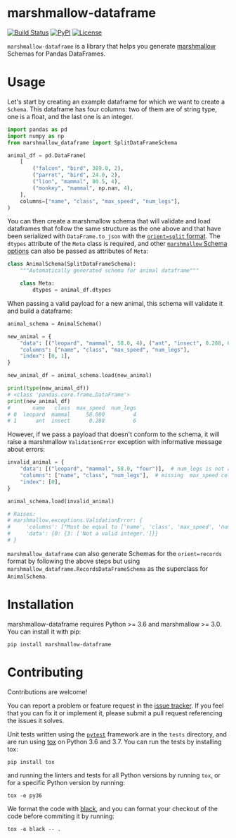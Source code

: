 # marshmallow-dataframe

[![Build Status](https://travis-ci.org/facultyai/marshmallow-dataframe.svg?branch=master)](https://travis-ci.org/facultyai/marshmallow-dataframe)
[![PyPI](https://img.shields.io/pypi/v/marshmallow-dataframe.svg)](https://pypi.org/project/marshmallow-dataframe/)
[![License](https://img.shields.io/github/license/facultyai/marshmallow-dataframe.svg)](https://github.com/facultyai/marshmallow-dataframe/blob/master/LICENSE)

`marshmallow-dataframe` is a library that helps you generate
[marshmallow](https://marshmallow.readthedocs.io/) Schemas for Pandas
DataFrames.

# Usage

Let's start by creating an example dataframe for which we want to create a
`Schema`. This dataframe has four columns: two of them are of string type, one
is a float, and the last one is an integer.

```python
import pandas as pd
import numpy as np
from marshmallow_dataframe import SplitDataFrameSchema

animal_df = pd.DataFrame(
    [
        ("falcon", "bird", 389.0, 2),
        ("parrot", "bird", 24.0, 2),
        ("lion", "mammal", 80.5, 4),
        ("monkey", "mammal", np.nan, 4),
    ],
    columns=["name", "class", "max_speed", "num_legs"],
)
```

You can then create a marshmallow schema that will validate and load dataframes
that follow the same structure as the one above and that have been serialized
with `DataFrame.to_json` with the [`orient=split`
format](https://pandas.pydata.org/pandas-docs/stable/reference/api/pandas.DataFrame.to_json.html#pandas.DataFrame.to_json).
The `dtypes` attribute of the `Meta` class is required, and other [`marshmallow`
Schema
options](https://marshmallow.readthedocs.io/en/latest/api_reference.html#marshmallow.Schema.Meta)
can also be passed as attributes of `Meta`:

```python
class AnimalSchema(SplitDataFrameSchema):
    """Automatically generated schema for animal dataframe"""

    class Meta:
        dtypes = animal_df.dtypes
```

When passing a valid payload for a new animal, this schema will validate it and
build a dataframe:

```python
animal_schema = AnimalSchema()

new_animal = {
    "data": [("leopard", "mammal", 58.0, 4), ("ant", "insect", 0.288, 6)],
    "columns": ["name", "class", "max_speed", "num_legs"],
    "index": [0, 1],
}

new_animal_df = animal_schema.load(new_animal)

print(type(new_animal_df))
# <class 'pandas.core.frame.DataFrame'>
print(new_animal_df)
#       name   class  max_speed  num_legs
# 0  leopard  mammal     58.000         4
# 1      ant  insect      0.288         6
```

However, if we pass a payload that doesn't conform to the schema, it will raise
a marshmallow `ValidationError` exception with informative message about errors:

```python
invalid_animal = {
    "data": [("leopard", "mammal", 58.0, "four")],  # num_legs is not an int
    "columns": ["name", "class", "num_legs"],  # missing  max_speed column
    "index": [0],
}

animal_schema.load(invalid_animal)

# Raises:
# marshmallow.exceptions.ValidationError: {
#     'columns': ["Must be equal to ['name', 'class', 'max_speed', 'num_legs']."],
#     'data': {0: {3: ['Not a valid integer.']}}
# }
```

`marshmallow_dataframe` can also generate Schemas for the `orient=records`
format by following the above steps but using
`marshmallow_dataframe.RecordsDataFrameSchema` as the superclass for
`AnimalSchema`.

# Installation

marshmallow-dataframe requires Python >= 3.6 and marshmallow >= 3.0. You can
install it with pip:

```
pip install marshmallow-dataframe
```

# Contributing

Contributions are welcome!

You can report a problem or feature request in the [issue
tracker](https://github.com/facultyai/marshmallow-dataframe/issues). If you feel
that you can fix it or implement it, please submit a pull request referencing
the issues it solves.

Unit tests written using the [`pytest`](https://pytest.org) framework are in the
`tests` directory, and are run using
[tox](https://tox.readthedocs.io/en/latest/) on Python 3.6 and 3.7. You can run
the tests by installing tox:
```
pip install tox
```
and running the linters and tests for all Python versions by running `tox`, or
for a specific Python version by running:
```
tox -e py36
```

We format the code with [black](https://github.com/python/black), and you can
format your checkout of the code before commiting it by running:
```
tox -e black -- .
```
